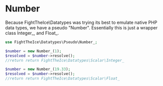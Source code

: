 # Number
Because FightTheIce\Datatypes was trying its best to emulate native PHP data types, we have a pseudo "Number". Essentially this is just a wrapper class Integer_, and Float_.

```php
use FightTheIce\Datatypes\Pseudo\Number_;

$number = new Number_(1);
$resolved = $number->resolve();
//return return FightTheIce\Datatypes\Scalar\Integer_

$number = new Number_(19.33);
$resolved = $number->resolve();
//return return FightTheIce\Datatypes\Scalar\Float_
```